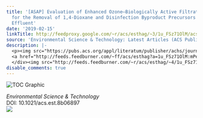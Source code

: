 ```yaml
---
title: '[ASAP] Evaluation of Enhanced Ozone–Biologically Active Filtration Treatment
  for the Removal of 1,4-Dioxane and Disinfection Byproduct Precursors from Wastewater
  Effluent'
date: '2019-02-15'
linkTitle: http://feedproxy.google.com/~r/acs/esthag/~3/1u_FSz71OlM/acs.est.8b06897
source: 'Environmental Science & Technology: Latest Articles (ACS Publications)'
description: |-
  <p><img src="https://pubs.acs.org/appl/literatum/publisher/achs/journals/content/esthag/0/esthag.ahead-of-print/acs.est.8b06897/20190215/images/medium/es-2018-068972_0008.gif" alt="TOC Graphic"/></p><div><cite>Environmental Science & Technology</cite></div><div>DOI: 10.1021/acs.est.8b06897</div><div class="feedflare">
  <a href="http://feeds.feedburner.com/~ff/acs/esthag?a=1u_FSz71OlM:mPeykW2ElmU:yIl2AUoC8zA"><img src="http://feeds.feedburner.com/~ff/acs/esthag?d=yIl2AUoC8zA" border="0"></img></a>
  </div><img src="http://feeds.feedburner.com/~r/acs/esthag/~4/1u_FSz71OlM" height="1" width="1" ...
disable_comments: true
---
```

<p><img src="https://pubs.acs.org/appl/literatum/publisher/achs/journals/content/esthag/0/esthag.ahead-of-print/acs.est.8b06897/20190215/images/medium/es-2018-068972_0008.gif" alt="TOC Graphic"/></p><div><cite>Environmental Science & Technology</cite></div><div>DOI: 10.1021/acs.est.8b06897</div><div class="feedflare">
<a href="http://feeds.feedburner.com/~ff/acs/esthag?a=1u_FSz71OlM:mPeykW2ElmU:yIl2AUoC8zA"><img src="http://feeds.feedburner.com/~ff/acs/esthag?d=yIl2AUoC8zA" border="0"></img></a>
</div><img src="http://feeds.feedburner.com/~r/acs/esthag/~4/1u_FSz71OlM" height="1" width="1" ...